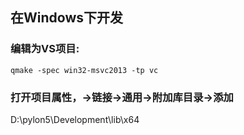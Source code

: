 

## 在Windows下开发
### 编辑为VS项目:
```
qmake -spec win32-msvc2013 -tp vc
```

### 打开项目属性，->链接->通用->附加库目录->添加
D:\pylon5\Development\lib\x64


